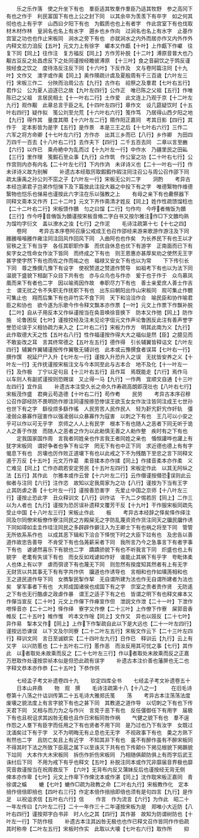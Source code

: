 <!-- { "loadSidebar": true } -->
　　乐之乐作落　使之升坐下有也　羣臣适其牧羣作羣臣乃适其牧野　参之高冈下有也之作于　利民富国下有也上公之封下同　以其余卒为羡羡下有卒字　如之何其彻也也上有乎字　山西曰夕阳下有也　为鍜质也也上有者字　作此宫室下有也伐取材木材作林　皇涧名也名上有水字　遡乡也乡作向　过涧名也名上有水字　止基作宫室之功也也作止宋板同　涧水之旁下有也　亦就涧水之内外而居亦作又内外作外内释文涖力洎反【五叶】元文力上有徐字　巘本又作甗【十叶】上作甗下作巘　往复下同【同上】往作注　复方福反【同上】方作芳补脱【十二叶】溥原音普大也乃觏古豆反之处昌虑反下之处同谨按经瞻彼溥原　【十三叶】食之音嗣饮之于鸩反谨按经食之饮之　度待洛反注反下同【十六叶】下反作及　文与卷阿篇注同【十九叶】文作又　澳字或作奥【同上】奥作隩疏计虞及夏殷周有千三百歳【六叶左三行】宋板三作二　分陜而治周公古【九行】古作右　祫祭之及羣君【七叶右五行】君作公　公为夏人迫逐已之故【九叶左四行】公作正　唯已陈之父祖【五行】作唯陈已之父祖　言居民相土【十一叶右二行】土作爱　此文连上乃观于京【十二叶左九行】观作觏　此章总言于臣之礼【十四叶左四行】章作文　设几筵疑饮时【十五叶右四行】疑作拟　笺公刘至允荒【十六叶右六行】笺作笃　乃居得山西夕阳之地【九行】得作其　量度其隰【十六叶左二行】隰作阳正嘉同　考其日影【四行】其作于　定本影皆为是字【五行】是作景　本是三王之后【十七叶右六行】三作二　六军之将方命卿【十七叶左六行】方作亦　出其三乡而已【八行】乡作卿　为田四万四千一百去【十八叶右二行】去作夫下【四行】二千五百去同　二章以言至豳【六行】以作已　乘舟絶中为乱而过【十九叶左一行】中作水　乃疆里民之田畆【三行】里作理　笺鍜石至众事【九行】众作筑　作公室之功【二十叶右七行】公作宫则内亦有内名【二十叶左七行】下内作汭　未详诗义也【二十一叶右一行】作未详诗义故为别解
　　补遗古本经取厉取鍜鍜作碬注同注召公与周公召作邵下同疏太康禹之孙公刘不窋之子【六叶左一行】宋板无公刘二字
　　泂酌
　　考异古本经岂弟君子岂弟作恺悌下及下篇放此注投大器之中投下有之字　唯德繄物作维德繄物也恺乐也悌易也谨按此六字注在乐以强教之上
　　有母之亲下有也罍祭器下同释文斋本又作齐【二十二叶】元文下齐作斋清才姓反【同上】姓作性疏馈馏稔也【二十二叶右二行】宋板馈作饙　匀之曰馏【二行】匀作均　今呼者脩饭为饙【三行】作今呼音脩饭为饙谨按宋板音脩二字白书又按尔雅注作□下文饙均熟为馏均字衍文　盖以潦水之浊【七行】之作泥
　　毛诗注疏第十七【十七之四】
　　卷阿
　　考异古本序卷阿召康公戒成王也召作邵经来游来歌游作游注及下同雝雝喈喈雝作雍注同注回风作回风下同　入曲阿也也作矣　为长养民下有也王以才官秩之王下有当字　各任其职职作事　而优自休息也优下有游字　正南面而已下有矣字女之性命女作汝下皆同　而终成之下有也　则王恩惠亦甚厚矣劝之使然无王字甚字使字然下有也而佐之作而祐之也　福禄又安女下有也以为常
　　下下传引长下同　尊之豫撰几豫下有设字　使祝赞道之赞道作赞导　如祖考下有也以为法下同温貌下盛貌下相副下众目下共有也　亦与众鸟也与作亦　爰于也于作于　众鸟慕凤凰而来下有者也二字　因以喻焉因作故　奉职尽力下有也　善士亲爱庶人善士作吉士　谓无扰之令不失职无作抚职下有也　出东曰朝阳出作山宋板同　观可集止作覩可集止也　翔而后集下有也非竹实不食下同　天下和洽洽作合　喻民臣和协作喻君臣之和协也　欲今遂为乐歌今作令释文飘本亦作票【一叶】元文上作票下作飘补脱【二叶】自从子用反本又作纵谨按当在奂音唤徐音换下　防本又作弛【同上】防作施　论鲁困反【七叶】谨按挍经及注未见论字伹元文作声论鲁困反此注有善声誉字誉恐论误于义相协疏力来入之【二叶右二行】宋板力作方　明其此南为义【九行】此作取德大天之性【五叶右八行】性作福谨按作得大大之福似是然【臣】之臆见而不敢妄改之耳　言其终常德之【五叶左五行】德作得　引长辅翼皆释诂文【六叶左四行】辅翼作翼辅谨按传作翼敬无辅训也　此本或云豫撰食者误耳【七叶右一行】撰作馔　祝延尸尸入升【七叶左一行】谨按入升恐升入之误　无扰皆安养之义【十叶左一行】无作抚谨按宋板注文与今本同至此与古本合　地不及化【十一叶左一行】及作极　丁宁以足句且【十三叶右五行】且作耳　焉既能走【六行】焉作马　以车则人有副贰谨按则恐赐误　又止得一马【九行】一作两　宜顺文自通【十三叶左四行】宜作且
　　补遗古本注受久长之命久作寿疏高朗即茂壮也【八叶右七行】宋板茂作盛　君奭云苟造德【十叶右二行】苟作耇
　　民劳
　　考异古本序召穆公召作邵经防不畏明防作掺注同谨按掺恐惨误王欲玉女女作汝注皆同注成王七世孙也世下有之字　繇役烦多繇作徭　人民劳苦人民作民人　轻为姧宄姧宄作奸轨　彊凌弱众暴寡作宼害作以强凌弱以众暴寡作为寇害　以刺之下有也　王几可以小安之乎可以作以可无乎字　京师之人人上有民字　根本下有也随人之恶者下同无听于诡人之善于作放　而随人之恶者之作为以此勑慎无善之人勑作整　疾时有之下有也
　　定我国家国作周　言我者同姓亲也作言我王者同姓之亲也　惛怓讙哗也讙上有犹字宋板同　谓好争者也争下有讼字　罔无下有也中正下同　求近德也德上有有字　愒息下有也　厉壊也厉作败正道壊下有也以此戒之下不为残酷下至忠之言下同释文遏于万反【十五叶】元文万作葛　柔音揉本亦作揉【同上】作揉音柔本亦作柔　义亡难见【同上】亡作亦疏若安定劳民【十五叶左四行】宋板定作此　以其无阿纵之法【五行】其作此　尔雅本或作云曾【十六叶左二行】云作僣谨按僣恐误则此云侞者与注同【六行】注作恣　故知以定我周家为之功【八行】谨按为下当有王字　止其防虐之善【十七叶左一行】谨按善恐害字　先爱止中国之京师【十八叶左三行】谨按止恐此字　丑众释训文【八行】训作诂　干九二夕惕若厉【同上】二作三　以为人者也【九行】谨按为恐厉误补遗释文覆芳干反【十九叶】干作服宋板同疏先受止中国【十八叶左三行】宋板止作此
　　板
　　考异古本经辞之怿矣怿作绎注同及尔同僚宋板僚作寮注同民之方殿屎无之字防乱蔑资资作货注同天之牖民牖作诱下同如璋如圭圭作珪注同民之多辟辟作僻注入为王卿士下有也祸之将至下同　管管无所依系系作也　以成其恶下辑和下洽合下怿悦下时之大臣下竝有也　及忠告以善道作故忠告善导　不肯受下有也刍荛薪采者下同　我所言乃今之急事言下有者字事下有也　谑谑然喜乐下有貌也二字　蹻蹻骄貌下有也不听我言下同　炽盛也也上有貌字　老耄有失误下有也　而女反如戏谑如作好　谁能止其祸下有乎字　夸毗体柔人也体上有以字　虐而弭谤下有也蔑无下同　则忽然有揆度知其然者有上有无字　无财货以共其事无下有有字共作供　牖道也作诱导也　言相和也作如壎箎相和也　王之道民道作导下同　女擕掣民掣作挈　无自谓所建为法也作无自谓所建者为法也矣　掌军事者下有也　大邦成国诸侯也成国下有之字　宗室之贵者贵作贤　无防逺之下有也无行酷虐之政虐作暴　谓王之适子下有之也　皆谓之明下有也释文瘅本又作僤当宣反【二十叶】元文上作僤下作瘅宣作但　泄説文作泄【二十一叶】下泄作呭怿音亦【二十二叶】怿作绎　寮字又作僚【二十三叶】上作僚下作寮　屎郭音香帷反【二十五叶】帷作惟　吟本文作唫【同上】文作又　异也以豉反【二十七叶】异作易　掣本又作【同上】上作下作掣疏自此以下是大远也【二十一叶左四行】谨按远恐谏误　以下文及尔同寮【二十二叶左五行】宋板文作云下【二十三叶左四行】释训文同　言日至诚欵实【二十四叶左九行】日作已　释训云【九行】云上有又字　以兴防慝也【二十五叶右二行】慝作恶　而汝反用其可忧之事【七行】其作此　以者取处未故乘而反之【二十七叶左三行】作以者取处末故乘而反之正嘉万厯取作处谨按崇祯本似是但恐此疏有误字
　　补遗古本注价善也藩屏也无二也字释文恭本亦作恭【二十五叶】下恭作供

　　七经孟子考文补遗卷四十九
　　钦定四库全书
　　七经孟子考文补遗卷五十
　　日本山井鼎
　　物　观　撰
　　毛诗注疏第十八【十八之一】
　　在旧毛诗卷第十八荡之什诂训传第二十五毛诗大雅郑氏笺
　　荡
　　考异古本注荡荡法度废壊之貌法度上有言字貌下有也之甚下同　其教道之道作导　以切刺之下有也下传天君下同　又相与而力为之与作兴　言竞于恶下有也　反任彊御任下有用字　届极下有也且祝诅求其凶咎无极也且作日宋板同咎作祸
　　气健之貌下有也　羣不逞作怨之人羣下有臣字而任用之下有也贤者不用下同　是乃过也乃下有汝字　女既过沈湎矣过下有于字　又不为明晦无有止息也无无字　不视政事下有也　羮之方熟下有然也二字　且防亡矣且上有近字　不知其非下有也　虽不有醉作虽有不醉宋板同　不得其时下法之所致下臣扈之属下以至诛灭下共有也下传颠仆下掲见根貌下掲蹶貌下竝同　大本作大木宋板同　拆伤作折伤宋板同　乃相随俱颠防俱上有而字后武王诛纣后下同　不用为戒下有乎也释文【五叶】补脱注同本或作咒非靡届音界极也靡究音救谨按当在祝周救反下　【六叶】无背布内反又蒲妹反后也谨按经无背无侧　俾本亦作卑【七叶】元文上作卑下作俾沈本或作湛【同上】沈作耽宋板正嘉同　青徐谓之螇
　　螰【七叶】螰作□疏为政教之命【二叶右九行】宋板教作化　定本掊作倍倍即掊也【四叶右三行】作定本倍作掊掊即倍也须有是句四言【九行】是作足　以祝诅求信【五叶右六行】信
　　作言　作为流言【六行】为作此　昭二十一年左传曰【六叶左二行】二十一年作三十二年谨按宋板为是　郑唯小大近防【八叶右四行】谨按郑字白书非　时人化之其【四行】其作甚　故知为防谓树防也【十叶左一行】下防作枝
　　补遗古本注其凶咎无极也也作已释文召作皆同作作伯疏其时称帝【二叶左五行】宋板时作实　此取以大壊【七叶右六行】取作所
　　抑
